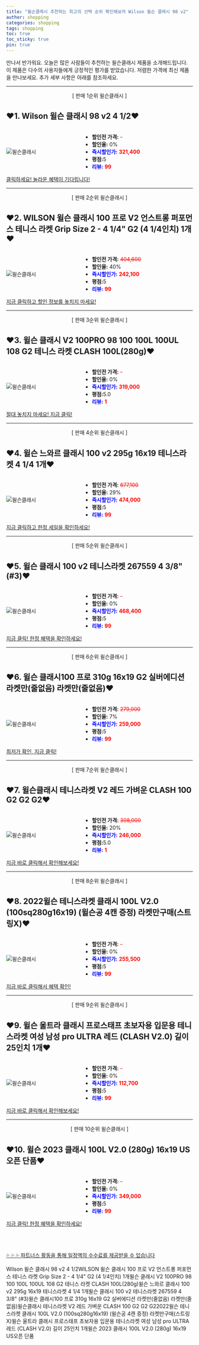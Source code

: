 ```yaml
---
title: "윌슨클래시 추천하는 최고의 선택 순위 확인해보자 Wilson 윌슨 클래시 98 v2"
author: shopping
categories: shopping
tags: shopping
toc: true
toc_sticky: true
pin: true
---
```

만나서 반가워요. 오늘은 많은 사람들이 추천하는 윌슨클래시 제품을 소개해드립니다. 이 제품은 다수의 사용자들에게 긍정적인 평가를 받았습니다. 저렴한 가격에 최신 제품을 만나보세요. 추가 세부 사항은 아래를 참조하세요.

---
<p class="toplist" style="margin: 0 auto; display: block; width: fit-content;">[ 판매 1순위 윌슨클래시 ]</p>

<h2><strong>❤️1. Wilson 윌슨 클래시 98 v2 4 1/2❤️</strong></h2>

<div style="display: flex; align-items: center;">
    <div style="flex: 0.4;">
        <img src="https://thumbnail7.coupangcdn.com/thumbnails/remote/230x230ex/image/vendor_inventory/8573/8679957738a0a1ff9e4387bbdfc9e4ae3c2610d637224cdcbf0a2ad607b9.jpg" alt="윌슨클래시" style="max-width: 100%;">
    </div>
    <div style="flex: 0.6; margin-left: 10px;">
        <ul>
            <li><strong>할인전 가격:</strong> <del style="color: red;">-</del></li>
            <li><strong>할인율:</strong> 0%</li>
            <li><span style='color:blue'><strong>즉시할인가:</strong></span> <span style='color:red'><strong>321,400</strong></span></li>
            <li><strong>평점:</strong>5</li>
            <li><span style='color:blue'><strong>리뷰:</strong></span> <span style='color:red'><strong>99</strong></span></li>
        </ul>
    </div>
</div>
<div class="center">
    <a href="https://selin100587001.github.io?lptag=AF9450613&subid=githubio&pageKey=6802548085&traceid=V0-153&itemId=16061706096&vendorItemId=90788192611" class="myButton">
        클릭하세요! 놀라운 혜택이 기다립니다!
    </a>
</div>


---
<p class="toplist" style="margin: 0 auto; display: block; width: fit-content;">[ 판매 2순위 윌슨클래시 ]</p>

<h2><strong>❤️2. WILSON 윌슨 클래시 100 프로 V2 언스트롱 퍼포먼스 테니스 라켓 Grip Size 2 - 4 1/4" G2 (4 1/4인치) 1개❤️</strong></h2>

<div style="display: flex; align-items: center;">
    <div style="flex: 0.4;">
        <img src="https://thumbnail8.coupangcdn.com/thumbnails/remote/230x230ex/image/vendor_inventory/bd9f/3a037aa35478e8f88d51ba95d6f58543a804d656733bde8668a8ff629e70.jpg" alt="윌슨클래시" style="max-width: 100%;">
    </div>
    <div style="flex: 0.6; margin-left: 10px;">
        <ul>
            <li><strong>할인전 가격:</strong> <del style="color: red;">404,600</del></li>
            <li><strong>할인율:</strong> 40%</li>
            <li><span style='color:blue'><strong>즉시할인가:</strong></span> <span style='color:red'><strong>242,100</strong></span></li>
            <li><strong>평점:</strong>5</li>
            <li><span style='color:blue'><strong>리뷰:</strong></span> <span style='color:red'><strong>99</strong></span></li>
        </ul>
    </div>
</div>
<div class="center">
    <a href="https://selin100587001.github.io?lptag=AF9450613&subid=githubio&pageKey=8089502839&traceid=V0-153&itemId=22842520628&vendorItemId=90466272748" class="myButton">
        지금 클릭하고 할인 정보를 놓치지 마세요!
    </a>
</div>


---
<p class="toplist" style="margin: 0 auto; display: block; width: fit-content;">[ 판매 3순위 윌슨클래시 ]</p>

<h2><strong>❤️3. 윌슨 클래시 V2 100PRO 98 100 100L 100UL 108 G2 테니스 라켓 CLASH 100L(280g)❤️</strong></h2>

<div style="display: flex; align-items: center;">
    <div style="flex: 0.4;">
        <img src="https://thumbnail7.coupangcdn.com/thumbnails/remote/230x230ex/image/vendor_inventory/e375/0d2dfe18bd57a83504d8c93be5a738d813799a72a8e080a621ec290aab57.jpg" alt="윌슨클래시" style="max-width: 100%;">
    </div>
    <div style="flex: 0.6; margin-left: 10px;">
        <ul>
            <li><strong>할인전 가격:</strong> <del style="color: red;">-</del></li>
            <li><strong>할인율:</strong> 0%</li>
            <li><span style='color:blue'><strong>즉시할인가:</strong></span> <span style='color:red'><strong>319,000</strong></span></li>
            <li><strong>평점:</strong>5.0</li>
            <li><span style='color:blue'><strong>리뷰:</strong></span> <span style='color:red'><strong>1</strong></span></li>
        </ul>
    </div>
</div>
<div class="center">
    <a href="https://selin100587001.github.io?lptag=AF9450613&subid=githubio&pageKey=7141520819&traceid=V0-153&itemId=17930769092&vendorItemId=85093067444" class="myButton">
        절대 놓치지 마세요! 지금 클릭!
    </a>
</div>


---
<p class="toplist" style="margin: 0 auto; display: block; width: fit-content;">[ 판매 4순위 윌슨클래시 ]</p>

<h2><strong>❤️4. 윌슨 느와르 클래시 100 v2 295g 16x19 테니스라켓 4 1/4 1개❤️</strong></h2>

<div style="display: flex; align-items: center;">
    <div style="flex: 0.4;">
        <img src="https://thumbnail6.coupangcdn.com/thumbnails/remote/230x230ex/image/vendor_inventory/58ea/67aec6e5207c77b2427c205d66354d952031e0ed9f3735d999ce04736300.jpg" alt="윌슨클래시" style="max-width: 100%;">
    </div>
    <div style="flex: 0.6; margin-left: 10px;">
        <ul>
            <li><strong>할인전 가격:</strong> <del style="color: red;">677,100</del></li>
            <li><strong>할인율:</strong> 29%</li>
            <li><span style='color:blue'><strong>즉시할인가:</strong></span> <span style='color:red'><strong>474,000</strong></span></li>
            <li><strong>평점:</strong>5</li>
            <li><span style='color:blue'><strong>리뷰:</strong></span> <span style='color:red'><strong>99</strong></span></li>
        </ul>
    </div>
</div>
<div class="center">
    <a href="https://selin100587001.github.io?lptag=AF9450613&subid=githubio&pageKey=7398530282&traceid=V0-153&itemId=19144311837&vendorItemId=90107131035" class="myButton">
        지금 클릭하고 한정 세일을 확인하세요!
    </a>
</div>


---
<p class="toplist" style="margin: 0 auto; display: block; width: fit-content;">[ 판매 5순위 윌슨클래시 ]</p>

<h2><strong>❤️5. 윌슨 클래시 100 v2 테니스라켓 267559 4 3/8" (#3)❤️</strong></h2>

<div style="display: flex; align-items: center;">
    <div style="flex: 0.4;">
        <img src="https://thumbnail7.coupangcdn.com/thumbnails/remote/230x230ex/image/vendor_inventory/f4e2/321758ab0d8a682fc74685ac0a9b8d1766a711d9f519d4c3d809882c81d3.jpg" alt="윌슨클래시" style="max-width: 100%;">
    </div>
    <div style="flex: 0.6; margin-left: 10px;">
        <ul>
            <li><strong>할인전 가격:</strong> <del style="color: red;">-</del></li>
            <li><strong>할인율:</strong> 0%</li>
            <li><span style='color:blue'><strong>즉시할인가:</strong></span> <span style='color:red'><strong>468,400</strong></span></li>
            <li><strong>평점:</strong>5</li>
            <li><span style='color:blue'><strong>리뷰:</strong></span> <span style='color:red'><strong>99</strong></span></li>
        </ul>
    </div>
</div>
<div class="center">
    <a href="https://selin100587001.github.io?lptag=AF9450613&subid=githubio&pageKey=6708595727&traceid=V0-153&itemId=19302055827&vendorItemId=90788193568" class="myButton">
        지금 클릭! 한정 혜택을 확인하세요!
    </a>
</div>


---
<p class="toplist" style="margin: 0 auto; display: block; width: fit-content;">[ 판매 6순위 윌슨클래시 ]</p>

<h2><strong>❤️6. 윌슨 클래시100 프로 310g 16x19 G2 실버에디션 라켓만(줄없음) 라켓만(줄없음)❤️</strong></h2>

<div style="display: flex; align-items: center;">
    <div style="flex: 0.4;">
        <img src="https://thumbnail8.coupangcdn.com/thumbnails/remote/230x230ex/image/vendor_inventory/bade/5bb506e93a998bbe1c514a36ba6a81c1adb9327b47e2bc210e5a74016314.jpg" alt="윌슨클래시" style="max-width: 100%;">
    </div>
    <div style="flex: 0.6; margin-left: 10px;">
        <ul>
            <li><strong>할인전 가격:</strong> <del style="color: red;">279,000</del></li>
            <li><strong>할인율:</strong> 7%</li>
            <li><span style='color:blue'><strong>즉시할인가:</strong></span> <span style='color:red'><strong>259,000</strong></span></li>
            <li><strong>평점:</strong>5</li>
            <li><span style='color:blue'><strong>리뷰:</strong></span> <span style='color:red'><strong>99</strong></span></li>
        </ul>
    </div>
</div>
<div class="center">
    <a href="https://selin100587001.github.io?lptag=AF9450613&subid=githubio&pageKey=7476166171&traceid=V0-153&itemId=19518211103&vendorItemId=90149384829" class="myButton">
        최저가 확인, 지금 클릭!
    </a>
</div>


---
<p class="toplist" style="margin: 0 auto; display: block; width: fit-content;">[ 판매 7순위 윌슨클래시 ]</p>

<h2><strong>❤️7. 윌슨클래시 테니스라켓 V2 레드 가벼운 CLASH 100 G2 G2 G2❤️</strong></h2>

<div style="display: flex; align-items: center;">
    <div style="flex: 0.4;">
        <img src="https://thumbnail10.coupangcdn.com/thumbnails/remote/230x230ex/image/vendor_inventory/b878/80bf800ef34385065e05adffb7c726a4e96af4cf65f9720bc1e84ed76d99.jpg" alt="윌슨클래시" style="max-width: 100%;">
    </div>
    <div style="flex: 0.6; margin-left: 10px;">
        <ul>
            <li><strong>할인전 가격:</strong> <del style="color: red;">308,000</del></li>
            <li><strong>할인율:</strong> 20%</li>
            <li><span style='color:blue'><strong>즉시할인가:</strong></span> <span style='color:red'><strong>246,000</strong></span></li>
            <li><strong>평점:</strong>5.0</li>
            <li><span style='color:blue'><strong>리뷰:</strong></span> <span style='color:red'><strong>1</strong></span></li>
        </ul>
    </div>
</div>
<div class="center">
    <a href="https://selin100587001.github.io?lptag=AF9450613&subid=githubio&pageKey=6654821252&traceid=V0-153&itemId=15932691055&vendorItemId=89378096684" class="myButton">
        지금 바로 클릭해서 확인해보세요!
    </a>
</div>


---
<p class="toplist" style="margin: 0 auto; display: block; width: fit-content;">[ 판매 8순위 윌슨클래시 ]</p>

<h2><strong>❤️8. 2022윌슨 테니스라켓 클래시 100L V2.0 (100sq280g16x19) (윌슨공 4캔 증정) 라켓만구매(스트링X)❤️</strong></h2>

<div style="display: flex; align-items: center;">
    <div style="flex: 0.4;">
        <img src="https://thumbnail9.coupangcdn.com/thumbnails/remote/230x230ex/image/vendor_inventory/cdb1/056bfd4f478b636e64d08bfd629668874ebca068368adc41a829643d1829.jpg" alt="윌슨클래시" style="max-width: 100%;">
    </div>
    <div style="flex: 0.6; margin-left: 10px;">
        <ul>
            <li><strong>할인전 가격:</strong> <del style="color: red;">-</del></li>
            <li><strong>할인율:</strong> 0%</li>
            <li><span style='color:blue'><strong>즉시할인가:</strong></span> <span style='color:red'><strong>255,500</strong></span></li>
            <li><strong>평점:</strong>5</li>
            <li><span style='color:blue'><strong>리뷰:</strong></span> <span style='color:red'><strong>99</strong></span></li>
        </ul>
    </div>
</div>
<div class="center">
    <a href="https://selin100587001.github.io?lptag=AF9450613&subid=githubio&pageKey=8217764615&traceid=V0-153&itemId=23610101158&vendorItemId=84737478571" class="myButton">
        지금 바로 클릭해서 혜택 확인!
    </a>
</div>


---
<p class="toplist" style="margin: 0 auto; display: block; width: fit-content;">[ 판매 9순위 윌슨클래시 ]</p>

<h2><strong>❤️9. 윌슨 울트라 클래시 프로스태프 초보자용 입문용 테니스라켓 여성 남성 pro ULTRA 레드 (CLASH V2.0) 길이 25인치 1개❤️</strong></h2>

<div style="display: flex; align-items: center;">
    <div style="flex: 0.4;">
        <img src="https://thumbnail8.coupangcdn.com/thumbnails/remote/230x230ex/image/vendor_inventory/0223/3042f2800eec2a4283d6357911866dcbd46103add2ab89eff34ded2fb8be.jpg" alt="윌슨클래시" style="max-width: 100%;">
    </div>
    <div style="flex: 0.6; margin-left: 10px;">
        <ul>
            <li><strong>할인전 가격:</strong> <del style="color: red;">-</del></li>
            <li><strong>할인율:</strong> 0%</li>
            <li><span style='color:blue'><strong>즉시할인가:</strong></span> <span style='color:red'><strong>112,700</strong></span></li>
            <li><strong>평점:</strong>5</li>
            <li><span style='color:blue'><strong>리뷰:</strong></span> <span style='color:red'><strong>99</strong></span></li>
        </ul>
    </div>
</div>
<div class="center">
    <a href="https://selin100587001.github.io?lptag=AF9450613&subid=githubio&pageKey=6794067388&traceid=V0-153&itemId=16014694812&vendorItemId=87758395288" class="myButton">
        지금 바로 클릭해서 확인해보세요!
    </a>
</div>


---
<p class="toplist" style="margin: 0 auto; display: block; width: fit-content;">[ 판매 10순위 윌슨클래시 ]</p>

<h2><strong>❤️10. 윌슨 2023 클래시 100L V2.0 (280g) 16x19 US오픈 단품❤️</strong></h2>

<div style="display: flex; align-items: center;">
    <div style="flex: 0.4;">
        <img src="https://thumbnail6.coupangcdn.com/thumbnails/remote/230x230ex/image/vendor_inventory/cf2f/b30d9bbfbbe09d52d60e5f7eb8090c4b1052157edb9713dd0f1f354faa59.jpg" alt="윌슨클래시" style="max-width: 100%;">
    </div>
    <div style="flex: 0.6; margin-left: 10px;">
        <ul>
            <li><strong>할인전 가격:</strong> <del style="color: red;">-</del></li>
            <li><strong>할인율:</strong> 0%</li>
            <li><span style='color:blue'><strong>즉시할인가:</strong></span> <span style='color:red'><strong>349,000</strong></span></li>
            <li><strong>평점:</strong>5</li>
            <li><span style='color:blue'><strong>리뷰:</strong></span> <span style='color:red'><strong>99</strong></span></li>
        </ul>
    </div>
</div>
<div class="center">
    <a href="https://selin100587001.github.io?lptag=AF9450613&subid=githubio&pageKey=7544302496&traceid=V0-153&itemId=19839718331&vendorItemId=86941275838" class="myButton">
        지금 클릭! 한정 혜택을 확인하세요!
    </a>
</div>

<br><br><br>[💦 💦 💦 파트너스 활동을 통해 일정액의 수수료를 제공받을 수 있습니다](https://link.coupang.com/a/bcpT2c)<br><br>Wilson 윌슨 클래시 98 v2 4 1/2WILSON 윌슨 클래시 100 프로 V2 언스트롱 퍼포먼스 테니스 라켓 Grip Size 2 - 4 1/4" G2 (4 1/4인치) 1개윌슨 클래시 V2 100PRO 98 100 100L 100UL 108 G2 테니스 라켓 CLASH 100L(280g)윌슨 느와르 클래시 100 v2 295g 16x19 테니스라켓 4 1/4 1개윌슨 클래시 100 v2 테니스라켓 267559 4 3/8" (#3)윌슨 클래시100 프로 310g 16x19 G2 실버에디션 라켓만(줄없음) 라켓만(줄없음)윌슨클래시 테니스라켓 V2 레드 가벼운 CLASH 100 G2 G2 G22022윌슨 테니스라켓 클래시 100L V2.0 (100sq280g16x19) (윌슨공 4캔 증정) 라켓만구매(스트링X)윌슨 울트라 클래시 프로스태프 초보자용 입문용 테니스라켓 여성 남성 pro ULTRA 레드 (CLASH V2.0) 길이 25인치 1개윌슨 2023 클래시 100L V2.0 (280g) 16x19 US오픈 단품